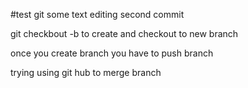 #test git
some text
editing second commit

git checkbout -b <branchname>
to create and checkout to new branch

once you create branch you have to push branch 

trying using git hub to merge branch  
